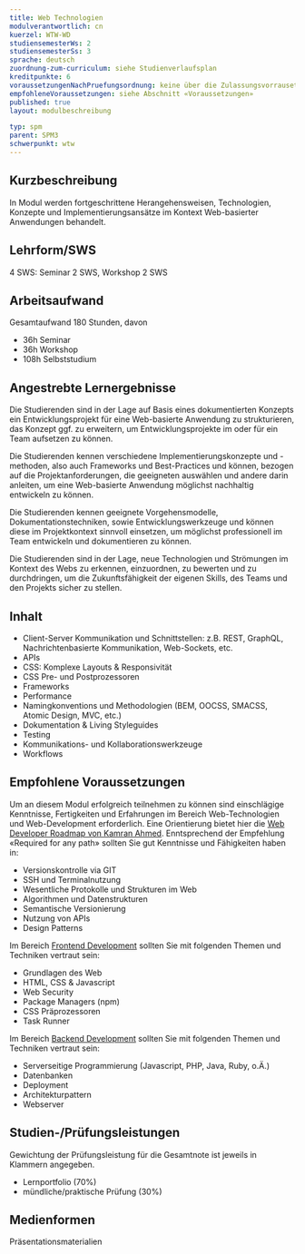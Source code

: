 ```yaml
---
title: Web Technologien
modulverantwortlich: cn
kuerzel: WTW-WD
studiensemesterWs: 2
studiensemesterSs: 3
sprache: deutsch
zuordnung-zum-curriculum: siehe Studienverlaufsplan
kreditpunkte: 6
voraussetzungenNachPruefungsordnung: keine über die Zulassungsvorrausetzungen zum Studium hinausgehenden
empfohleneVoraussetzungen: siehe Abschnitt «Voraussetzungen»
published: true
layout: modulbeschreibung

typ: spm
parent: SPM3
schwerpunkt: wtw
---
```


## Kurzbeschreibung
In Modul werden fortgeschrittene Herangehensweisen, Technologien, Konzepte und Implementierungsansätze im Kontext Web-basierter Anwendungen behandelt.

## Lehrform/SWS 
4 SWS: Seminar 2 SWS, Workshop 2 SWS

## Arbeitsaufwand 
Gesamtaufwand 180 Stunden, davon 
- 36h Seminar 
- 36h Workshop 
- 108h Selbststudium 

## Angestrebte Lernergebnisse
Die Studierenden sind in der Lage auf Basis eines dokumentierten Konzepts ein Entwicklungsprojekt für eine Web-basierte Anwendung zu strukturieren, das Konzept ggf. zu erweitern, um Entwicklungsprojekte im oder für ein Team aufsetzen zu können.

Die Studierenden kennen verschiedene Implementierungskonzepte und -methoden, also auch Frameworks und Best-Practices und können, bezogen auf die Projektanforderungen, die geeigneten auswählen und andere darin anleiten, um eine Web-basierte Anwendung möglichst nachhaltig entwickeln zu können.

Die Studierenden kennen geeignete Vorgehensmodelle, Dokumentationstechniken, sowie Entwicklungswerkzeuge und können diese im Projektkontext sinnvoll einsetzen, um möglichst professionell im Team entwickeln und dokumentieren zu können.

Die Studierenden sind in der Lage, neue Technologien und Strömungen im Kontext des Webs zu erkennen, einzuordnen, zu bewerten und zu durchdringen, um die Zukunftsfähigkeit der eigenen Skills, des Teams und den Projekts sicher zu stellen.   

## Inhalt
- Client-Server Kommunikation und Schnittstellen: z.B. REST, GraphQL, Nachrichtenbasierte Kommunikation, Web-Sockets, etc.
- APIs
- CSS: Komplexe Layouts & Responsivität
- CSS Pre- und Postprozessoren
- Frameworks
- Performance
- Namingkonventions und Methodologien (BEM, OOCSS, SMACSS, Atomic Design, MVC, etc.)
- Dokumentation & Living Styleguides
- Testing
- Kommunikations- und Kollaborationswerkzeuge
- Workflows

## Empfohlene Voraussetzungen
Um an diesem Modul erfolgreich teilnehmen zu können sind einschlägige Kenntnisse, Fertigkeiten und Erfahrungen im Bereich Web-Technologien und Web-Development erforderlich. Eine Orientierung bietet hier die [Web Developer Roadmap von Kamran Ahmed](https://github.com/kamranahmedse/developer-roadmap). Enntsprechend der Empfehlung «Required for any path» sollten Sie gut Kenntnisse und Fähigkeiten haben in:
- Versionskontrolle via GIT
- SSH und Terminalnutzung
- Wesentliche Protokolle und Strukturen im Web
- Algorithmen und Datenstrukturen
- Semantische Versionierung
- Nutzung von APIs
- Design Patterns

Im Bereich [Frontend Development](https://roadmap.sh/frontend) sollten Sie mit folgenden Themen und Techniken vertraut sein:
- Grundlagen des Web
- HTML, CSS & Javascript
- Web Security
- Package Managers (npm)
- CSS Präprozessoren
- Task Runner

Im Bereich [Backend Development](https://roadmap.sh/backend) sollten Sie mit folgenden Themen und Techniken vertraut sein:
- Serverseitige Programmierung (Javascript, PHP, Java, Ruby, o.Ä.)
- Datenbanken
- Deployment
- Architekturpattern
- Webserver


## Studien-/Prüfungsleistungen
Gewichtung der Prüfungsleistung für die Gesamtnote ist jeweils in Klammern angegeben.
- Lernportfolio (70%)
- mündliche/praktische Prüfung (30%)

## Medienformen
Präsentationsmaterialien

